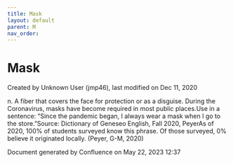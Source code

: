 ```yaml
---
title: Mask
layout: default
parent: M
nav_order:
---
```


# Mask

Created by  Unknown User (jmp46), last modified on Dec 11, 2020

n. A fiber that covers the face for protection or as a disguise. During the Coronavirus, masks have become required in most public places.Use in a sentence: “Since the pandemic began, I always wear a mask when I go to the store.”Source: Dictionary of Geneseo English, Fall 2020, PeyerAs of 2020, 100% of students surveyed know this phrase. Of those surveyed, 0% believe it originated locally. (Peyer, G-M, 2020)

Document generated by Confluence on May 22, 2023 12:37


